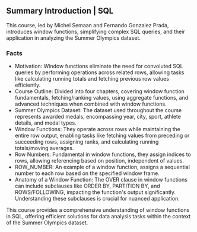 ## Summary Introduction | SQL
This course, led by Michel Semaan and Fernando Gonzalez Prada, introduces window functions, simplifying complex SQL queries, and their application in analyzing the Summer Olympics dataset.

### Facts
- Motivation: Window functions eliminate the need for convoluted SQL queries by performing operations across related rows, allowing tasks like calculating running totals and fetching previous row values efficiently.
- Course Outline: Divided into four chapters, covering window function fundamentals, fetching/ranking values, using aggregate functions, and advanced techniques when combined with window functions.
- Summer Olympics Dataset: The dataset used throughout the course represents awarded medals, encompassing year, city, sport, athlete details, and medal types.
- Window Functions: They operate across rows while maintaining the entire row output, enabling tasks like fetching values from preceding or succeeding rows, assigning ranks, and calculating running totals/moving averages.
- Row Numbers: Fundamental in window functions, they assign indices to rows, allowing referencing based on position, independent of values.
- ROW_NUMBER: An example of a window function, assigns a sequential number to each row based on the specified window frame.
- Anatomy of a Window Function: The OVER clause in window functions can include subclauses like ORDER BY, PARTITION BY, and ROWS/FOLLOWING, impacting the function's output significantly. Understanding these subclauses is crucial for nuanced application.

This course provides a comprehensive understanding of window functions in SQL, offering efficient solutions for data analysis tasks within the context of the Summer Olympics dataset.
